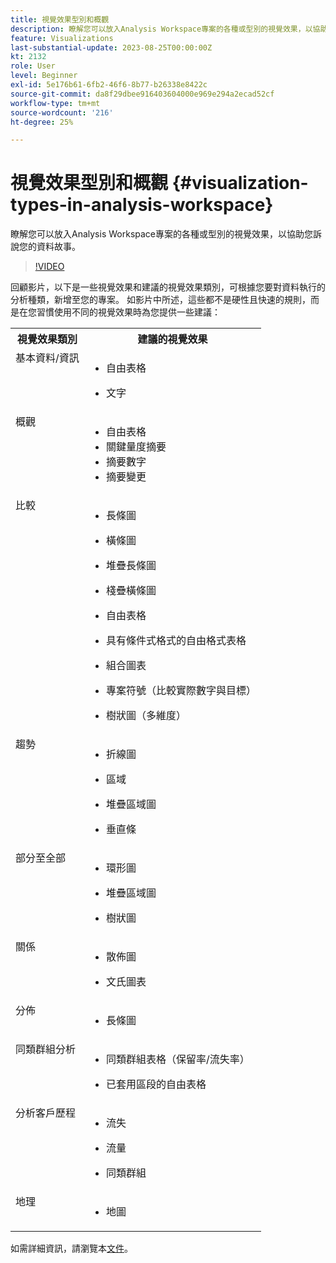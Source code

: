 ```yaml
---
title: 視覺效果型別和概觀
description: 瞭解您可以放入Analysis Workspace專案的各種或型別的視覺效果，以協助您訴說您的資料故事。
feature: Visualizations
last-substantial-update: 2023-08-25T00:00:00Z
kt: 2132
role: User
level: Beginner
exl-id: 5e176b61-6fb2-46f6-8b77-b26338e8422c
source-git-commit: da8f29dbee916403604000e969e294a2ecad52cf
workflow-type: tm+mt
source-wordcount: '216'
ht-degree: 25%

---
```


# 視覺效果型別和概觀 {#visualization-types-in-analysis-workspace}

瞭解您可以放入Analysis Workspace專案的各種或型別的視覺效果，以協助您訴說您的資料故事。

>[!VIDEO](https://video.tv.adobe.com/v/23994/?quality=12&learn=on)

回顧影片，以下是一些視覺效果和建議的視覺效果類別，可根據您要對資料執行的分析種類，新增至您的專案。 如影片中所述，這些都不是硬性且快速的規則，而是在您習慣使用不同的視覺效果時為您提供一些建議：

<table style="max-width: 1214px;">
<tr>
    <th>
        視覺效果類別
    </th>
    <th>
        建議的視覺效果
    </th>
</tr>
<tr>
  <td style="vertical-align: top;">基本資料/資訊
  </td>

<td style="vertical-align: top;">

* 自由表格
* 文字

  </td>
</tr>
<tr>
  <td style="vertical-align: top;">概觀
  </td>

<td style="vertical-align: top;">

* 自由表格
* 關鍵量度摘要
* 摘要數字
* 摘要變更

</td>
</tr>
<tr>
  <td style="vertical-align: top;">比較
  </td>

<td style="vertical-align: top;">

* 長條圖
* 橫條圖
* 堆疊長條圖
* 棧疊橫條圖
* 自由表格
* 具有條件式格式的自由格式表格
* 組合圖表
* 專案符號（比較實際數字與目標）
* 樹狀圖（多維度）

  </td>
</tr>
<tr>
  <td style="vertical-align: top;">趨勢
  </td>

<td style="vertical-align: top;">

* 折線圖
* 區域
* 堆疊區域圖
* 垂直條

  </td>
</tr>
<tr>
  <td style="vertical-align: top;">部分至全部
  </td>

<td style="vertical-align: top;">

* 環形圖
* 堆疊區域圖
* 樹狀圖

  </td>
</tr>
<tr>
  <td style="vertical-align: top;">關係
  </td>

<td style="vertical-align: top;">

* 散佈圖
* 文氏圖表

  </td>
</tr>
<tr>
  <td style="vertical-align: top;">分佈
  </td>

<td style="vertical-align: top;">

* 長條圖

  </td>
</tr>
<tr>
  <td style="vertical-align: top;">同類群組分析
  </td>

<td style="vertical-align: top;">

* 同類群組表格（保留率/流失率）
* 已套用區段的自由表格

  </td>
</tr>
<tr>
  <td style="vertical-align: top;">分析客戶歷程
  </td>

<td style="vertical-align: top;">

* 流失
* 流量
* 同類群組

  </td>
</tr>
<tr>
  <td style="vertical-align: top;">地理
  </td>

<td style="vertical-align: top;">

* 地圖

  </td>
</tr>


</table>

如需詳細資訊，請瀏覽本[文件](https://experienceleague.adobe.com/docs/analytics/analyze/analysis-workspace/visualizations/freeform-analysis-visualizations.html?lang=zh-Hant)。
